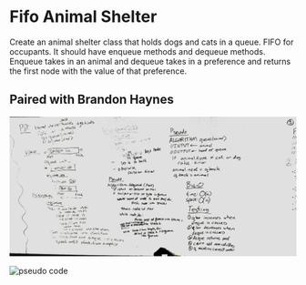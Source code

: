 # Fifo Animal Shelter
Create an animal shelter class that holds dogs and cats in a queue. FIFO for occupants. It should have enqueue methods and dequeue methods. Enqueue takes in an animal and dequeue takes in a preference and returns the first node with the value of that preference.

## Paired with Brandon Haynes

![Whiteboard image ](/assets/fifo_animal_shelter.jpg)

![pseudo code](https://github.com/madelinepet/data-structures-and-algorithms/tree/master/fifo_animal_shelter.jpg)
